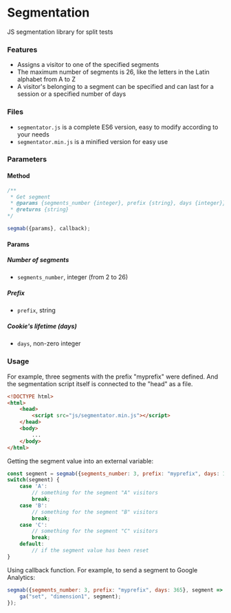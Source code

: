 # Segmentation
JS segmentation library for split tests

### Features

- Assigns a visitor to one of the specified segments
- The maximum number of segments is 26, like the letters in the Latin alphabet from A to Z
- A visitor's belonging to a segment can be specified and can last for a session or a specified number of days

### Files
- `segmentator.js` is a complete ES6 version, easy to modify according to your needs
- `segmentator.min.js` is a minified version for easy use

### Parameters
#### Method
```javascript
/**
 * Get segment
 * @params {segments_number {integer}, prefix {string}, days {integer}}
 * @returns {string}
*/

segmab({params}, callback);
```

#### Params

##### Number of segments
- `segments_number`, integer (from 2 to 26)

##### Prefix
- `prefix`, string

##### Cookie's lifetime (days)
- `days`, non-zero integer

### Usage

For example, three segments with the prefix "myprefix" were defined. And the segmentation script itself is connected to the "head" as a file.

```html
<!DOCTYPE html>
<html>
    <head>
        <script src="js/segmentator.min.js"></script>
    </head>
    <body>
        ...
    </body>
</html>
```
Getting the segment value into an external variable:
```javascript
const segment = segmab({segments_number: 3, prefix: "myprefix", days: 1});
switch(segment) {
    case 'A':
        // something for the segment "A" visitors
        break;
    case 'B':
        // something for the segment "B" visitors
        break;
    case 'C':
        // something for the segment "C" visitors
        break;
    default:
        // if the segment value has been reset
}
```
Using callback function. For example, to send a segment to Google Analytics:
```javascript
segmab({segments_number: 3, prefix: "myprefix", days: 365}, segment => {
    ga("set", "dimension1", segment);
});
```

